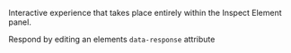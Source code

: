 Interactive experience that takes place entirely within the Inspect Element panel.

Respond by editing an elements `data-response` attribute